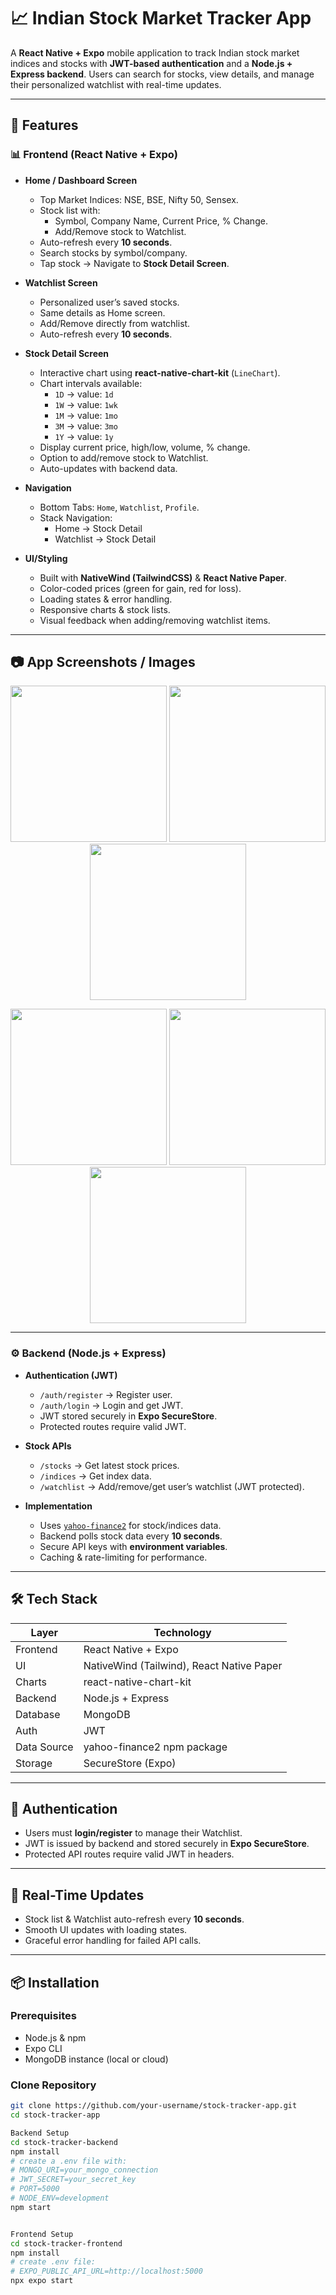 # 📈 Indian Stock Market Tracker App

A **React Native + Expo** mobile application to track Indian stock market indices and stocks with **JWT-based authentication** and a **Node.js + Express backend**. Users can search for stocks, view details, and manage their personalized watchlist with real-time updates.

---

## 🚀 Features

### 📊 Frontend (React Native + Expo)
- **Home / Dashboard Screen**
  - Top Market Indices: NSE, BSE, Nifty 50, Sensex.
  - Stock list with:
    - Symbol, Company Name, Current Price, % Change.
    - Add/Remove stock to Watchlist.
  - Auto-refresh every **10 seconds**.
  - Search stocks by symbol/company.
  - Tap stock → Navigate to **Stock Detail Screen**.

- **Watchlist Screen**
  - Personalized user’s saved stocks.
  - Same details as Home screen.
  - Add/Remove directly from watchlist.
  - Auto-refresh every **10 seconds**.

- **Stock Detail Screen**
  - Interactive chart using **react-native-chart-kit** (`LineChart`).
  - Chart intervals available:
    - `1D` → value: `1d`
    - `1W` → value: `1wk`
    - `1M` → value: `1mo`
    - `3M` → value: `3mo`
    - `1Y` → value: `1y`
  - Display current price, high/low, volume, % change.
  - Option to add/remove stock to Watchlist.
  - Auto-updates with backend data.


- **Navigation**
  - Bottom Tabs: `Home`, `Watchlist`, `Profile`.
  - Stack Navigation:
    - Home → Stock Detail
    - Watchlist → Stock Detail

- **UI/Styling**
  - Built with **NativeWind (TailwindCSS)** & **React Native Paper**.
  - Color-coded prices (green for gain, red for loss).
  - Loading states & error handling.
  - Responsive charts & stock lists.
  - Visual feedback when adding/removing watchlist items.

---
## 📷 App Screenshots / Images

<p align="center">
  <img src="stock-tracker-frontend/assets/images/home-screen1.jpeg" width="250" />
  <img src="stock-tracker-frontend/assets/images/watchlist1-screen.jpeg" width="250" />
  <img src="stock-tracker-frontend/assets/images/stock-detail1-screen1.jpeg" width="250" />
</p>

<p align="center">
  <img src="stock-tracker-frontend/assets/images/login-screen.jpeg" width="250" />
  <img src="stock-tracker-frontend/assets/images/register-screen.jpeg" width="250" />
  <img src="stock-tracker-frontend/assets/images/profile-screen.jpeg" width="250" />
</p>


---

### ⚙️ Backend (Node.js + Express)
- **Authentication (JWT)**
  - `/auth/register` → Register user.
  - `/auth/login` → Login and get JWT.
  - JWT stored securely in **Expo SecureStore**.
  - Protected routes require valid JWT.

- **Stock APIs**
  - `/stocks` → Get latest stock prices.
  - `/indices` → Get index data.
  - `/watchlist` → Add/remove/get user’s watchlist (JWT protected).

- **Implementation**
  - Uses [`yahoo-finance2`](https://www.npmjs.com/package/yahoo-finance2) for stock/indices data.
  - Backend polls stock data every **10 seconds**.
  - Secure API keys with **environment variables**.
  - Caching & rate-limiting for performance.

---

## 🛠️ Tech Stack

| Layer       | Technology                           |
|-------------|---------------------------------------|
| Frontend    | React Native + Expo                  |
| UI          | NativeWind (Tailwind), React Native Paper |
| Charts      | react-native-chart-kit               |
| Backend     | Node.js + Express                    |
| Database    | MongoDB                              |
| Auth        | JWT                                  |
| Data Source | yahoo-finance2 npm package           |
| Storage     | SecureStore (Expo)                   |

---

## 🔑 Authentication
- Users must **login/register** to manage their Watchlist.
- JWT is issued by backend and stored securely in **Expo SecureStore**.
- Protected API routes require valid JWT in headers.

---

## 📡 Real-Time Updates
- Stock list & Watchlist auto-refresh every **10 seconds**.
- Smooth UI updates with loading states.
- Graceful error handling for failed API calls.

---


## 📦 Installation

### Prerequisites
- Node.js & npm
- Expo CLI
- MongoDB instance (local or cloud)

### Clone Repository
```bash
git clone https://github.com/your-username/stock-tracker-app.git
cd stock-tracker-app

Backend Setup
cd stock-tracker-backend
npm install
# create a .env file with:
# MONGO_URI=your_mongo_connection
# JWT_SECRET=your_secret_key
# PORT=5000
# NODE_ENV=development
npm start


Frontend Setup
cd stock-tracker-frontend
npm install
# create .env file:
# EXPO_PUBLIC_API_URL=http://localhost:5000
npx expo start

